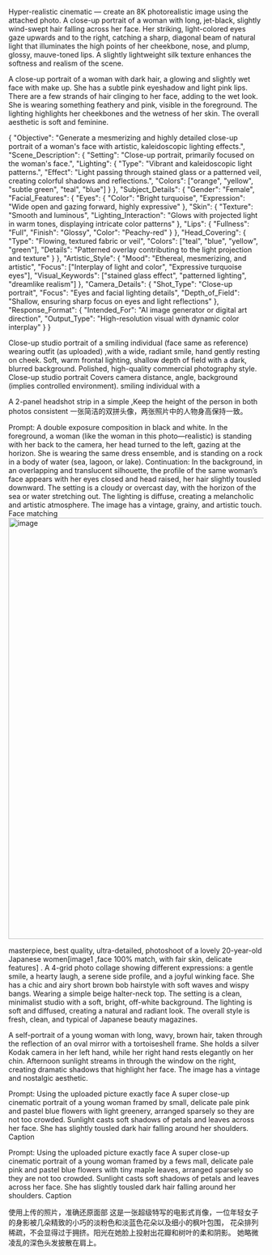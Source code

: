 
Hyper-realistic cinematic — create an 8K photorealistic image using the attached photo.
A close-up portrait of a woman with long, jet-black, slightly wind-swept hair falling across her face.
Her striking, light-colored eyes gaze upwards and to the right, catching a sharp, diagonal beam of natural light that illuminates the high points of her cheekbone, nose, and plump, glossy, mauve-toned lips.
A slightly lightweight silk texture enhances the softness and realism of the scene.

A close-up portrait of a woman with dark hair, a glowing and slightly wet face with make up. She has a subtle pink eyeshadow and light pink lips. There are a few strands of hair clinging to her face, adding to the wet look. She is wearing something feathery and pink, visible in the foreground. The lighting highlights her cheekbones and the wetness of her skin. The overall aesthetic is soft and feminine.

{
  "Objective": "Generate a mesmerizing and highly detailed close-up portrait of a woman's face with artistic, kaleidoscopic lighting effects.",
  "Scene_Description": {
    "Setting": "Close-up portrait, primarily focused on the woman's face.",
    "Lighting": {
      "Type": "Vibrant and kaleidoscopic light patterns.",
      "Effect": "Light passing through stained glass or a patterned veil, creating colorful shadows and reflections.",
      "Colors": ["orange", "yellow", "subtle green", "teal", "blue"]
    }
  },
  "Subject_Details": {
    "Gender": "Female",
    "Facial_Features": {
      "Eyes": {
        "Color": "Bright turquoise",
        "Expression": "Wide open and gazing forward, highly expressive"
      },
      "Skin": {
        "Texture": "Smooth and luminous",
        "Lighting_Interaction": "Glows with projected light in warm tones, displaying intricate color patterns"
      },
      "Lips": {
        "Fullness": "Full",
        "Finish": "Glossy",
        "Color": "Peachy-red"
      }
    },
    "Head_Covering": {
      "Type": "Flowing, textured fabric or veil",
      "Colors": ["teal", "blue", "yellow", "green"],
      "Details": "Patterned overlay contributing to the light projection and texture"
    }
  },
  "Artistic_Style": {
    "Mood": "Ethereal, mesmerizing, and artistic",
    "Focus": ["Interplay of light and color", "Expressive turquoise eyes"],
    "Visual_Keywords": ["stained glass effect", "patterned lighting", "dreamlike realism"]
  },
  "Camera_Details": {
    "Shot_Type": "Close-up portrait",
    "Focus": "Eyes and facial lighting details",
    "Depth_of_Field": "Shallow, ensuring sharp focus on eyes and light reflections"
  },
  "Response_Format": {
    "Intended_For": "AI image generator or digital art direction",
    "Output_Type": "High-resolution visual with dynamic color interplay"
  }
}


Close-up studio portrait of a smiling individual (face same as reference) wearing outfit (as uploaded) ,with a wide, radiant smile, hand gently resting on cheek. Soft, warm frontal lighting, shallow depth of field with a dark, blurred background. Polished, high-quality commercial photography style.
Close-up studio portrait Covers camera distance, angle, background (implies controlled environment).
 smiling individual with a


A 2-panel headshot strip in a simple ,Keep the height of the person in both photos consistent
一张简洁的双拼头像，两张照片中的人物身高保持一致。


Prompt: A double exposure composition in black and white. In the foreground, a woman (like the woman in this photo—realistic) is standing with her back to the camera, her head turned to the left, gazing at the horizon. She is wearing the same dress ensemble, and is standing on a rock in a body of water (sea, lagoon, or lake).
Continuation: In the background, in an overlapping and translucent silhouette, the profile of the same woman’s face appears with her eyes closed and head raised, her hair slightly tousled downward. The setting is a cloudy or overcast day, with the horizon of the sea or water stretching out. The lighting is diffuse, creating a melancholic and artistic atmosphere. The image has a vintage, grainy, and artistic touch. Face matching
<img width="1248" height="832" alt="image" src="https://github.com/user-attachments/assets/c7ee4339-64bf-4e5c-acde-931eca09854f" />



masterpiece, best quality, ultra-detailed, photoshoot of a lovely 20-year-old Japanese women[image1 ,face 100% match, with fair skin, delicate features] . A 4-grid photo collage showing different expressions: a gentle smile, a hearty laugh, a serene side profile, and a joyful winking face. She has a chic and airy short brown bob hairstyle with soft waves and wispy bangs. Wearing a simple beige halter-neck top. The setting is a clean, minimalist studio with a soft, bright, off-white background. The lighting is soft and diffused, creating a natural and radiant look. The overall style is fresh, clean, and typical of Japanese beauty magazines.


A self-portrait of a young woman with long, wavy, brown hair, taken through the reflection of an oval mirror with a tortoiseshell frame. She holds a silver Kodak camera in her left hand, while her right hand rests elegantly on her chin. Afternoon sunlight streams in through the window on the right, creating dramatic shadows that highlight her face. The image has a vintage and nostalgic aesthetic.


Prompt:
Using the uploaded picture exactly face
A super close-up cinematic portrait of a young woman framed by small, delicate pale pink and pastel blue flowers with light greenery, 
arranged sparsely so they are not too crowded. Sunlight casts soft shadows of petals and leaves across her face. 
She has slightly tousled dark hair falling around her shoulders.
Caption

Prompt:
Using the uploaded picture exactly face
A super close-up cinematic portrait of a young woman framed by  a fews  mall, delicate pale pink and pastel blue flowers with  tiny maple leaves,
arranged sparsely so they are not too crowded. Sunlight casts soft shadows of petals and leaves across her face. 
She has slightly tousled dark hair falling around her shoulders.
Caption

使用上传的照片，准确还原面部
这是一张超级特写的电影式肖像，一位年轻女子的身影被几朵精致的小巧的淡粉色和淡蓝色花朵以及细小的枫叶包围，
花朵排列稀疏，不会显得过于拥挤。阳光在她脸上投射出花瓣和树叶的柔和阴影。
她略微凌乱的深色头发披散在肩上。
